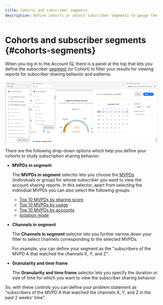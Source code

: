 ```yaml
---
title: Cohorts and subscriber segments
description: Define cohorts or select subscriber segments to gauge the account sharing possibilities and patterns of your channel viewers to use graphical tools and reports in Account IQ.
---
```


# Cohorts and subscriber segments {#cohorts-segments}

When you log in to the Account IQ, there is a panel at the top that lets you define the subscriber [segment](/help/AccountIQ/product-concepts.md#segment-segmet-def) (or Cohort) to filter your results for viewing reports for subscriber sharing behavior and patterns.

![](assets/filter-panel.png)

There are the following drop-down options which help you define your cohorts to study subscription sharing behavior:

* **MVPDs in segment**

  The **MVPDs in segment** selector lets you choose the [MVPDs](/help/AccountIQ/product-concepts.md#mvpd-def) (individuals or group) for whose subscriber you want to view the account sharing reports.
  In this selector, apart from selecting the individual MVPDs you can also select the following groups:
  * [Top 10 MVPDs by sharing score](/help/AccountIQ/product-concepts.md#top-mvpds-def)
  * [Top 10 MVPDs by usage](/help/AccountIQ/product-concepts.md#top-mvpds-def)
  * [Top 10 MVPDs by accounts](/help/AccountIQ/product-concepts.md#top-mvpds-def)
  * [Isolation mode](/help/AccountIQ/isolation-mode.md)

* **Channels in segment**

  The **Channels in segment** selector lets you further narrow down your filter to select channels corresponding to the selected MVPDs.

  For example, you can define your segment as the "subscribers of the MVPD A that watched the channels X, Y, and Z".

* **Granularity and time frame**
  
  The **Granularity and time frame** selector lets you specify the duration or size of time for which you want to view the subscriber sharing behavior.
  
So, with these controls you can define your problem statement as "subscribers of the MVPD A that watched the channels X, Y, and Z in the past 2 weeks' time".
